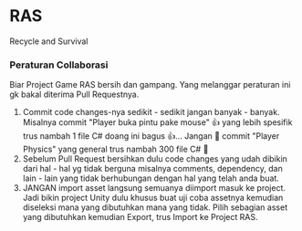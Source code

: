 # RAS

Recycle and Survival

### Peraturan Collaborasi
Biar Project Game RAS bersih dan gampang.
Yang melanggar peraturan ini gk bakal diterima Pull Requestnya.

1. Commit code changes-nya sedikit - sedikit jangan banyak - banyak. Misalnya commit "Player buka pintu pake mouse" 👍 yang lebih spesifik trus nambah 1 file C# doang ini bagus 👍... Jangan 🚫 commit "Player Physics" yang general trus nambah 300 file C# 🚫
2. Sebelum Pull Request bersihkan dulu code changes yang udah dibikin dari hal - hal yg tidak berguna misalnya comments, dependency, dan lain - lain yang tidak berhubungan dengan hal yang telah anda buat.
3. JANGAN import asset langsung semuanya diimport masuk ke project. Jadi bikin project Unity dulu khusus buat uji coba assetnya kemudian diseleksi mana yang dibutuhkan mana yang tidak. Pilih sebagian asset yang dibutuhkan kemudian Export, trus Import ke Project RAS.
